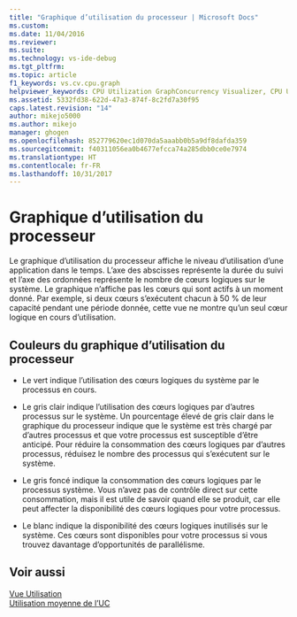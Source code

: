```yaml
---
title: "Graphique d’utilisation du processeur | Microsoft Docs"
ms.custom: 
ms.date: 11/04/2016
ms.reviewer: 
ms.suite: 
ms.technology: vs-ide-debug
ms.tgt_pltfrm: 
ms.topic: article
f1_keywords: vs.cv.cpu.graph
helpviewer_keywords: CPU Utilization GraphConcurrency Visualizer, CPU Utilization Graph
ms.assetid: 5332fd38-622d-47a3-874f-8c2fd7a30f95
caps.latest.revision: "14"
author: mikejo5000
ms.author: mikejo
manager: ghogen
ms.openlocfilehash: 852779620ec1d070da5aaabb0b5a9df8dafda359
ms.sourcegitcommit: f40311056ea0b4677efcca74a285dbb0ce0e7974
ms.translationtype: HT
ms.contentlocale: fr-FR
ms.lasthandoff: 10/31/2017
---
```

# <a name="cpu-utilization-graph"></a>Graphique d’utilisation du processeur
Le graphique d’utilisation du processeur affiche le niveau d’utilisation d’une application dans le temps. L’axe des abscisses représente la durée du suivi et l’axe des ordonnées représente le nombre de cœurs logiques sur le système. Le graphique n’affiche pas les cœurs qui sont actifs à un moment donné. Par exemple, si deux cœurs s’exécutent chacun à 50 % de leur capacité pendant une période donnée, cette vue ne montre qu’un seul cœur logique en cours d’utilisation.  
  
## <a name="cpu-utilization-graph-colors"></a>Couleurs du graphique d’utilisation du processeur  
  
-   Le vert indique l’utilisation des cœurs logiques du système par le processus en cours.  
  
-   Le gris clair indique l’utilisation des cœurs logiques par d’autres processus sur le système. Un pourcentage élevé de gris clair dans le graphique du processeur indique que le système est très chargé par d’autres processus et que votre processus est susceptible d’être anticipé. Pour réduire la consommation des cœurs logiques par d’autres processus, réduisez le nombre des processus qui s’exécutent sur le système.  
  
-   Le gris foncé indique la consommation des cœurs logiques par le processus système. Vous n’avez pas de contrôle direct sur cette consommation, mais il est utile de savoir quand elle se produit, car elle peut affecter la disponibilité des cœurs logiques pour votre processus.  
  
-   Le blanc indique la disponibilité des cœurs logiques inutilisés sur le système. Ces cœurs sont disponibles pour votre processus si vous trouvez davantage d’opportunités de parallélisme.  
  
## <a name="see-also"></a>Voir aussi  
 [Vue Utilisation](../profiling/utilization-view.md)   
 [Utilisation moyenne de l’UC](../profiling/average-cpu-utilization.md)